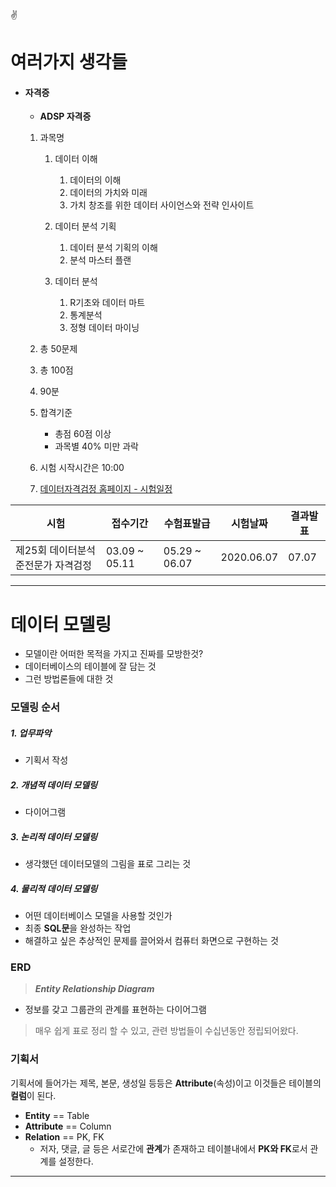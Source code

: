 :v:
# 여러가지 생각들


- #### **자격증**

    - **ADSP 자격증**
    1. 과목명
        1. 데이터 이해
            1. 데이터의 이해
            1. 데이터의 가치와 미래
            1. 가치 창조를 위한 데이터 사이언스와 전략 인사이트
        1. 데이터 분석 기획
            1. 데이터 분석 기획의 이해
            1. 분석 마스터 플랜

        1. 데이터 분석
            1. R기초와 데이터 마트
            1. 통계분석
            1. 정형 데이터 마이닝
    1. 총 50문제
    1. 총 100점
    1. 90분
    1. 합격기준
        - 총점 60점 이상
        - 과목별 40% 미만 과락
    
    1. 시험 시작시간은 10:00
    1. [데이터자격검정 홈페이지 - 시험일정](https://www.dataq.or.kr/www/accept/schedule.do)

| 시험 | 접수기간 | 수험표발급 | 시험날짜 | 결과발표 |
|---|---|---|---|---|
| 제25회 데이터분석 준전문가 자격검정 | 03.09 ~ 05.11 | 05.29 ~ 06.07 | 2020.06.07 | 07.07 |



---

# 데이터 모델링
- 모델이란 어떠한 목적을 가지고 진짜를 모방한것?
- 데이터베이스의 테이블에 잘 담는 것
- 그런 방법론들에 대한 것
### 모델링 순서
##### 1. 업무파악
- 기획서 작성
##### 2. 개념적 데이터 모델링
- 다이어그램
##### 3. 논리적 데이터 모델링
- 생각했던 데이터모델의 그림을 표로 그리는 것
##### 4. 물리적 데이터 모델링
- 어떤 데이터베이스 모델을 사용할 것인가
- 최종 **SQL문**을 완성하는 작업
- 해결하고 싶은 추상적인 문제를 끌어와서 컴퓨터 화면으로 구현하는 것

### ERD
> __*Entity Relationship Diagram*__

- 정보를 갖고 그룹관의 관계를 표현하는 다이어그램
>매우 쉽게 표로 정리 할 수 있고, 관련 방법들이 수십년동안 정립되어왔다.

### 기획서
기획서에 들어가는 제목, 본문, 생성일 등등은 **Attribute**(속성)이고 이것들은 테이블의 **컬럼**이 된다.
- **Entity** == Table
- **Attribute** == Column
- **Relation** == PK, FK
    - 저자, 댓글, 글 등은 서로간에 **관계**가 존재하고 테이블내에서 **PK와 FK**로서 관계를 설정한다.



-----
